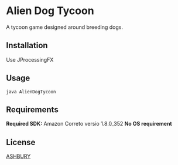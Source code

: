 # Alien Dog Tycoon

A tycoon game designed around breeding dogs.

## Installation

Use JProcessingFX


## Usage

```batch
java AlienDogTycoon
```
## Requirements

**Required SDK:** Amazon Correto versio 1.8.0_352
**No OS requirement** 

## License

[ASHBURY](ashbury.ca)

